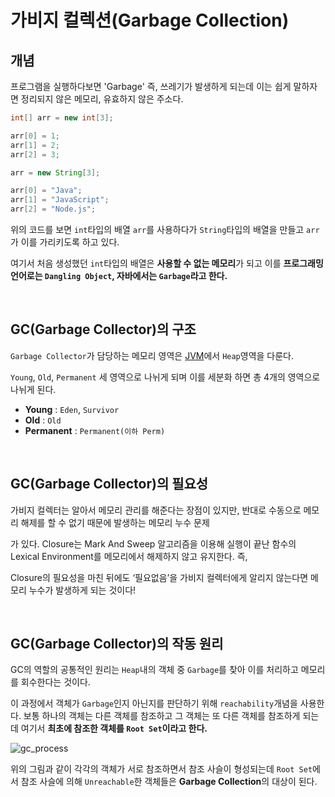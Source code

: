 # 가비지 컬렉션(Garbage Collection)

## 개념

프로그램을 실행하다보면 'Garbage' 즉, 쓰레기가 발생하게 되는데 이는 쉽게 말하자면 정리되지 않은 메모리, 유효하지 않은 주소다.

```java
int[] arr = new int[3];

arr[0] = 1;
arr[1] = 2;
arr[2] = 3;

arr = new String[3];

arr[0] = "Java";
arr[1] = "JavaScript";
arr[2] = "Node.js";
```

위의 코드를 보면 `int`타입의 배열 `arr`를 사용하다가 `String`타입의 배열을 만들고 `arr`가 이를 가리키도록 하고 있다.

여기서 처음 생성했던 `int`타입의 배열은 **사용할 수 없는 메모리**가 되고 이를 **프로그래밍 언어로는 `Dangling Object`, 자바에서는 `Garbage`라고 한다.**

<br/>

## GC(Garbage Collector)의 구조

`Garbage Collector`가 담당하는 메모리 영역은 [JVM](https://github.com/Im-D/Dev-Docs/blob/master/Java/JVM(Java%20Virtual%20Machine).md)에서 `Heap`영역을 다룬다.

`Young`, `Old`, `Permanent` 세 영역으로 나뉘게 되며 이를 세분화 하면 총 4개의 영역으로 나뉘게 된다.

- **Young** : `Eden`, `Survivor`
- **Old** : `Old`
- **Permanent** : `Permanent(이하 Perm)`

<br/>


## GC(Garbage Collector)의 필요성

가비지 컬렉터는 알아서 메모리 관리를 해준다는 장점이 있지만, 반대로 수동으로 메모리 해제를 할 수 없기 때문에 발생하는 메모리 누수 문제

가 있다. Closure는 Mark And Sweep 알고리즘을 이용해 실행이 끝난 함수의 Lexical Environment를 메모리에서 해제하지 않고 유지한다. 즉,

Closure의 필요성을 마친 뒤에도 ‘필요없음’을 가비지 컬렉터에게 알리지 않는다면 메모리 누수가 발생하게 되는 것이다!

<br/>


## GC(Garbage Collector)의 작동 원리

GC의 역할의 공통적인 원리는 `Heap`내의 객체 중 `Garbage`를 찾아 이를 처리하고 메모리를 회수한다는 것이다.

이 과정에서 객체가 `Garbage`인지 아닌지를 판단하기 위해 `reachability`개념을 사용한다. 보통 하나의 객체는 다른 객체를 참조하고 그 객체는 또 다른 객체를 참조하게 되는데 여기서 **최초에 참조한 객체를 `Root Set`이라고 한다.**

![gc_process](/assets/images/gc_process.png)

위의 그림과 같이 각각의 객체가 서로 참조하면서 참조 사슬이 형성되는데 `Root Set`에서 참조 사슬에 의해  `Unreachable`한 객체들은 **Garbage Collection**의 대상이 된다.

<br/>

